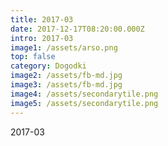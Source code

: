 ```yaml
---
title: 2017-03
date: 2017-12-17T08:20:00.000Z
intro: 2017-03
image1: /assets/arso.png
top: false
category: Dogodki
image2: /assets/fb-md.jpg
image3: /assets/fb-md.jpg
image4: /assets/secondarytile.png
image5: /assets/secondarytile.png
---
```


2017-03
